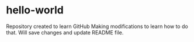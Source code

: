 # hello-world
Repository created to learn GitHub
Making modifications to learn how to do that.
Will save changes and update README file.
